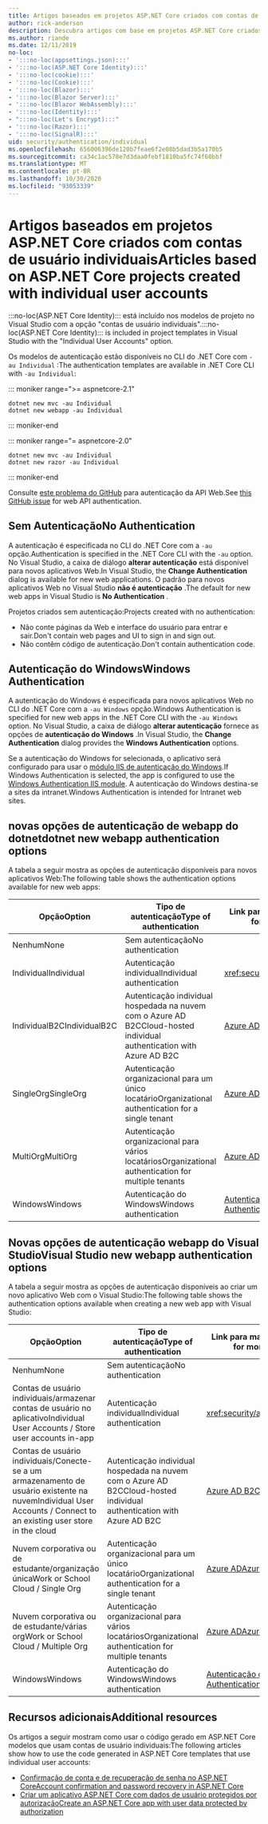 ```yaml
---
title: Artigos baseados em projetos ASP.NET Core criados com contas de usuário individuais
author: rick-anderson
description: Descubra artigos com base em projetos ASP.NET Core criados com contas de usuário individuais.
ms.author: riande
ms.date: 12/11/2019
no-loc:
- ':::no-loc(appsettings.json):::'
- ':::no-loc(ASP.NET Core Identity):::'
- ':::no-loc(cookie):::'
- ':::no-loc(Cookie):::'
- ':::no-loc(Blazor):::'
- ':::no-loc(Blazor Server):::'
- ':::no-loc(Blazor WebAssembly):::'
- ':::no-loc(Identity):::'
- ":::no-loc(Let's Encrypt):::"
- ':::no-loc(Razor):::'
- ':::no-loc(SignalR):::'
uid: security/authentication/individual
ms.openlocfilehash: 656006396de120b7feae6f2e08b5dad3b5a170b5
ms.sourcegitcommit: ca34c1ac578e7d3daa0febf1810ba5fc74f60bbf
ms.translationtype: MT
ms.contentlocale: pt-BR
ms.lasthandoff: 10/30/2020
ms.locfileid: "93053339"
---
```

# <a name="articles-based-on-aspnet-core-projects-created-with-individual-user-accounts"></a><span data-ttu-id="7bc01-103">Artigos baseados em projetos ASP.NET Core criados com contas de usuário individuais</span><span class="sxs-lookup"><span data-stu-id="7bc01-103">Articles based on ASP.NET Core projects created with individual user accounts</span></span>

<span data-ttu-id="7bc01-104">:::no-loc(ASP.NET Core Identity)::: está incluído nos modelos de projeto no Visual Studio com a opção "contas de usuário individuais".</span><span class="sxs-lookup"><span data-stu-id="7bc01-104">:::no-loc(ASP.NET Core Identity)::: is included in project templates in Visual Studio with the "Individual User Accounts" option.</span></span>

<span data-ttu-id="7bc01-105">Os modelos de autenticação estão disponíveis no CLI do .NET Core com `-au Individual` :</span><span class="sxs-lookup"><span data-stu-id="7bc01-105">The authentication templates are available in .NET Core CLI with `-au Individual`:</span></span>

::: moniker range=">= aspnetcore-2.1"

```dotnetcli
dotnet new mvc -au Individual
dotnet new webapp -au Individual
```

::: moniker-end

::: moniker range="= aspnetcore-2.0"

```dotnetcli
dotnet new mvc -au Individual
dotnet new razor -au Individual
```

::: moniker-end

<span data-ttu-id="7bc01-106">Consulte [este problema do GitHub](https://github.com/dotnet/AspNetCore/issues/5833) para autenticação da API Web.</span><span class="sxs-lookup"><span data-stu-id="7bc01-106">See [this GitHub issue](https://github.com/dotnet/AspNetCore/issues/5833) for web API authentication.</span></span>

<a name="no"></a>

## <a name="no-authentication"></a><span data-ttu-id="7bc01-107">Sem Autenticação</span><span class="sxs-lookup"><span data-stu-id="7bc01-107">No Authentication</span></span>

<span data-ttu-id="7bc01-108">A autenticação é especificada no CLI do .NET Core com a `-au` opção.</span><span class="sxs-lookup"><span data-stu-id="7bc01-108">Authentication is specified in the .NET Core CLI with the `-au` option.</span></span> <span data-ttu-id="7bc01-109">No Visual Studio, a caixa de diálogo **alterar autenticação** está disponível para novos aplicativos Web.</span><span class="sxs-lookup"><span data-stu-id="7bc01-109">In Visual Studio, the **Change Authentication** dialog is available for new web applications.</span></span> <span data-ttu-id="7bc01-110">O padrão para novos aplicativos Web no Visual Studio **não é autenticação** .</span><span class="sxs-lookup"><span data-stu-id="7bc01-110">The default for new web apps in Visual Studio is **No Authentication** .</span></span>

<span data-ttu-id="7bc01-111">Projetos criados sem autenticação:</span><span class="sxs-lookup"><span data-stu-id="7bc01-111">Projects created with no authentication:</span></span>

* <span data-ttu-id="7bc01-112">Não conte páginas da Web e interface do usuário para entrar e sair.</span><span class="sxs-lookup"><span data-stu-id="7bc01-112">Don't contain web pages and UI to sign in and sign out.</span></span>
* <span data-ttu-id="7bc01-113">Não contêm código de autenticação.</span><span class="sxs-lookup"><span data-stu-id="7bc01-113">Don't contain authentication code.</span></span>

<a name="win"></a>

## <a name="windows-authentication"></a><span data-ttu-id="7bc01-114">Autenticação do Windows</span><span class="sxs-lookup"><span data-stu-id="7bc01-114">Windows Authentication</span></span>

<span data-ttu-id="7bc01-115">A autenticação do Windows é especificada para novos aplicativos Web no CLI do .NET Core com a `-au Windows` opção.</span><span class="sxs-lookup"><span data-stu-id="7bc01-115">Windows Authentication is specified for new web apps in the .NET Core CLI with the `-au Windows` option.</span></span> <span data-ttu-id="7bc01-116">No Visual Studio, a caixa de diálogo **alterar autenticação** fornece as opções de **autenticação do Windows** .</span><span class="sxs-lookup"><span data-stu-id="7bc01-116">In Visual Studio, the **Change Authentication** dialog provides the **Windows Authentication** options.</span></span>

<span data-ttu-id="7bc01-117">Se a autenticação do Windows for selecionada, o aplicativo será configurado para usar o [módulo IIS de autenticação do Windows](xref:host-and-deploy/iis/modules).</span><span class="sxs-lookup"><span data-stu-id="7bc01-117">If Windows Authentication is selected, the app is configured to use the [Windows Authentication IIS module](xref:host-and-deploy/iis/modules).</span></span> <span data-ttu-id="7bc01-118">A autenticação do Windows destina-se a sites da intranet.</span><span class="sxs-lookup"><span data-stu-id="7bc01-118">Windows Authentication is intended for Intranet web sites.</span></span>

## <a name="dotnet-new-webapp-authentication-options"></a><span data-ttu-id="7bc01-119">novas opções de autenticação de webapp do dotnet</span><span class="sxs-lookup"><span data-stu-id="7bc01-119">dotnet new webapp authentication options</span></span>

<span data-ttu-id="7bc01-120">A tabela a seguir mostra as opções de autenticação disponíveis para novos aplicativos Web:</span><span class="sxs-lookup"><span data-stu-id="7bc01-120">The following table shows the authentication options available for new web apps:</span></span>

| <span data-ttu-id="7bc01-121">Opção</span><span class="sxs-lookup"><span data-stu-id="7bc01-121">Option</span></span> | <span data-ttu-id="7bc01-122">Tipo de autenticação</span><span class="sxs-lookup"><span data-stu-id="7bc01-122">Type of authentication</span></span> | <span data-ttu-id="7bc01-123">Link para mais informações</span><span class="sxs-lookup"><span data-stu-id="7bc01-123">Link for more information</span></span> |
 | ----------------- | ------------ | ---------- |
| <span data-ttu-id="7bc01-124">Nenhum</span><span class="sxs-lookup"><span data-stu-id="7bc01-124">None</span></span>            |  <span data-ttu-id="7bc01-125">Sem autenticação</span><span class="sxs-lookup"><span data-stu-id="7bc01-125">No authentication</span></span> | | 
| <span data-ttu-id="7bc01-126">Individual</span><span class="sxs-lookup"><span data-stu-id="7bc01-126">Individual</span></span>      |  <span data-ttu-id="7bc01-127">Autenticação individual</span><span class="sxs-lookup"><span data-stu-id="7bc01-127">Individual authentication</span></span> | <xref:security/authentication/identity>
| <span data-ttu-id="7bc01-128">IndividualB2C</span><span class="sxs-lookup"><span data-stu-id="7bc01-128">IndividualB2C</span></span>   |  <span data-ttu-id="7bc01-129">Autenticação individual hospedada na nuvem com o Azure AD B2C</span><span class="sxs-lookup"><span data-stu-id="7bc01-129">Cloud-hosted individual authentication with Azure AD B2C</span></span> | [<span data-ttu-id="7bc01-130">Azure AD B2C</span><span class="sxs-lookup"><span data-stu-id="7bc01-130">Azure AD B2C</span></span>](/azure/active-directory-b2c/) |
| <span data-ttu-id="7bc01-131">SingleOrg</span><span class="sxs-lookup"><span data-stu-id="7bc01-131">SingleOrg</span></span>       |  <span data-ttu-id="7bc01-132">Autenticação organizacional para um único locatário</span><span class="sxs-lookup"><span data-stu-id="7bc01-132">Organizational authentication for a single tenant</span></span> | [<span data-ttu-id="7bc01-133">Azure AD</span><span class="sxs-lookup"><span data-stu-id="7bc01-133">Azure AD</span></span>](/azure/active-directory/develop/quickstart-v2-aspnet-core-webapp) |
| <span data-ttu-id="7bc01-134">MultiOrg</span><span class="sxs-lookup"><span data-stu-id="7bc01-134">MultiOrg</span></span>        |  <span data-ttu-id="7bc01-135">Autenticação organizacional para vários locatários</span><span class="sxs-lookup"><span data-stu-id="7bc01-135">Organizational authentication for multiple tenants</span></span> | [<span data-ttu-id="7bc01-136">Azure AD</span><span class="sxs-lookup"><span data-stu-id="7bc01-136">Azure AD</span></span>](/azure/active-directory/develop/quickstart-v2-aspnet-core-webapp) |
| <span data-ttu-id="7bc01-137">Windows</span><span class="sxs-lookup"><span data-stu-id="7bc01-137">Windows</span></span>         |  <span data-ttu-id="7bc01-138">Autenticação do Windows</span><span class="sxs-lookup"><span data-stu-id="7bc01-138">Windows authentication</span></span> | [<span data-ttu-id="7bc01-139">Autenticação do Windows</span><span class="sxs-lookup"><span data-stu-id="7bc01-139">Windows Authentication</span></span>](xref:security/authentication/windowsauth)

## <a name="visual-studio-new-webapp-authentication-options"></a><span data-ttu-id="7bc01-140">Novas opções de autenticação webapp do Visual Studio</span><span class="sxs-lookup"><span data-stu-id="7bc01-140">Visual Studio new webapp authentication options</span></span>

<span data-ttu-id="7bc01-141">A tabela a seguir mostra as opções de autenticação disponíveis ao criar um novo aplicativo Web com o Visual Studio:</span><span class="sxs-lookup"><span data-stu-id="7bc01-141">The following table shows the authentication options available when creating a new web app with Visual Studio:</span></span>

| <span data-ttu-id="7bc01-142">Opção</span><span class="sxs-lookup"><span data-stu-id="7bc01-142">Option</span></span> | <span data-ttu-id="7bc01-143">Tipo de autenticação</span><span class="sxs-lookup"><span data-stu-id="7bc01-143">Type of authentication</span></span> | <span data-ttu-id="7bc01-144">Link para mais informações</span><span class="sxs-lookup"><span data-stu-id="7bc01-144">Link for more information</span></span> |
 | ----------------- | ------------ | ---------- |
| <span data-ttu-id="7bc01-145">Nenhum</span><span class="sxs-lookup"><span data-stu-id="7bc01-145">None</span></span>            |  <span data-ttu-id="7bc01-146">Sem autenticação</span><span class="sxs-lookup"><span data-stu-id="7bc01-146">No authentication</span></span> | | 
| <span data-ttu-id="7bc01-147">Contas de usuário individuais/armazenar contas de usuário no aplicativo</span><span class="sxs-lookup"><span data-stu-id="7bc01-147">Individual User Accounts / Store user accounts in-app</span></span> |  <span data-ttu-id="7bc01-148">Autenticação individual</span><span class="sxs-lookup"><span data-stu-id="7bc01-148">Individual authentication</span></span> | <xref:security/authentication/identity> |
| <span data-ttu-id="7bc01-149">Contas de usuário individuais/Conecte-se a um armazenamento de usuário existente na nuvem</span><span class="sxs-lookup"><span data-stu-id="7bc01-149">Individual User Accounts / Connect to an existing user store in the cloud</span></span> |  <span data-ttu-id="7bc01-150">Autenticação individual hospedada na nuvem com o Azure AD B2C</span><span class="sxs-lookup"><span data-stu-id="7bc01-150">Cloud-hosted individual authentication with Azure AD B2C</span></span> | [<span data-ttu-id="7bc01-151">Azure AD B2C</span><span class="sxs-lookup"><span data-stu-id="7bc01-151">Azure AD B2C</span></span>](/azure/active-directory-b2c/) |
| <span data-ttu-id="7bc01-152">Nuvem corporativa ou de estudante/organização única</span><span class="sxs-lookup"><span data-stu-id="7bc01-152">Work or School Cloud / Single Org</span></span>  |  <span data-ttu-id="7bc01-153">Autenticação organizacional para um único locatário</span><span class="sxs-lookup"><span data-stu-id="7bc01-153">Organizational authentication for a single tenant</span></span> | [<span data-ttu-id="7bc01-154">Azure AD</span><span class="sxs-lookup"><span data-stu-id="7bc01-154">Azure AD</span></span>](/azure/active-directory/develop/quickstart-v2-aspnet-core-webapp) |
| <span data-ttu-id="7bc01-155">Nuvem corporativa ou de estudante/várias org</span><span class="sxs-lookup"><span data-stu-id="7bc01-155">Work or School Cloud / Multiple Org</span></span> |  <span data-ttu-id="7bc01-156">Autenticação organizacional para vários locatários</span><span class="sxs-lookup"><span data-stu-id="7bc01-156">Organizational authentication for multiple tenants</span></span> | [<span data-ttu-id="7bc01-157">Azure AD</span><span class="sxs-lookup"><span data-stu-id="7bc01-157">Azure AD</span></span>](/azure/active-directory/develop/quickstart-v2-aspnet-core-webapp) |
| <span data-ttu-id="7bc01-158">Windows</span><span class="sxs-lookup"><span data-stu-id="7bc01-158">Windows</span></span>         |  <span data-ttu-id="7bc01-159">Autenticação do Windows</span><span class="sxs-lookup"><span data-stu-id="7bc01-159">Windows authentication</span></span> | [<span data-ttu-id="7bc01-160">Autenticação do Windows</span><span class="sxs-lookup"><span data-stu-id="7bc01-160">Windows Authentication</span></span>](xref:security/authentication/windowsauth)

## <a name="additional-resources"></a><span data-ttu-id="7bc01-161">Recursos adicionais</span><span class="sxs-lookup"><span data-stu-id="7bc01-161">Additional resources</span></span>

<span data-ttu-id="7bc01-162">Os artigos a seguir mostram como usar o código gerado em ASP.NET Core modelos que usam contas de usuário individuais:</span><span class="sxs-lookup"><span data-stu-id="7bc01-162">The following articles show how to use the code generated in ASP.NET Core templates that use individual user accounts:</span></span>

* [<span data-ttu-id="7bc01-163">Confirmação de conta e de recuperação de senha no ASP.NET Core</span><span class="sxs-lookup"><span data-stu-id="7bc01-163">Account confirmation and password recovery in ASP.NET Core</span></span>](xref:security/authentication/accconfirm)
* [<span data-ttu-id="7bc01-164">Criar um aplicativo ASP.NET Core com dados de usuário protegidos por autorização</span><span class="sxs-lookup"><span data-stu-id="7bc01-164">Create an ASP.NET Core app with user data protected by authorization</span></span>](xref:security/authorization/secure-data)
